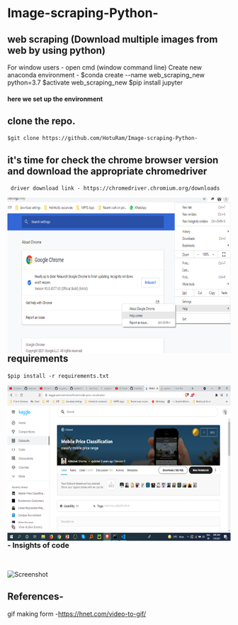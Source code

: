 # Image-scraping-Python-
## web scraping (Download multiple images from web by using python)

For window users - open cmd (window command line)
Create new anaconda environment - 
    $conda create --name web_scraping_new python=3.7
    $activate web_scraping_new
    $pip install jupyter
 
 #### here we set up the environment
 
 ## clone the repo.
    $git clone https://github.com/HotuRam/Image-scraping-Python-
    
 ## it's time for check the chrome browser version and download the appropriate chromedriver
     driver download link - https://chromedriver.chromium.org/downloads
  
  <img align="left" alt="GIF" src="https://github.com/HotuRam/Image-scraping-Python-/blob/main/screenshots/crome_version_check.png?raw=true" width="600" height="350" />
    
 ## requirements
    $pip install -r requirements.txt
 

 <img align="left" alt="GIF" src="https://github.com/HotuRam/KNN/blob/main/pic.png?raw=true" width="600" height="350" />
<br />
<br />
<br />
<br />
<br />
<br />
<br />
<br />
<br />
<br />
<br />
<br />
<br />
<br />
<br />



###  - Insights of code
<br />

![Screenshot](code.gif)

## References-

gif making form -https://hnet.com/video-to-gif/
